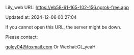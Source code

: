Lily_web URL: https://eb58-61-165-102-156.ngrok-free.app

Updated at: 2024-12-06 00:27:04

If you cannot open this URL, the server might be down.

Please contact: 

goley04@foxmail.com Or Wechat:GL_yeaH